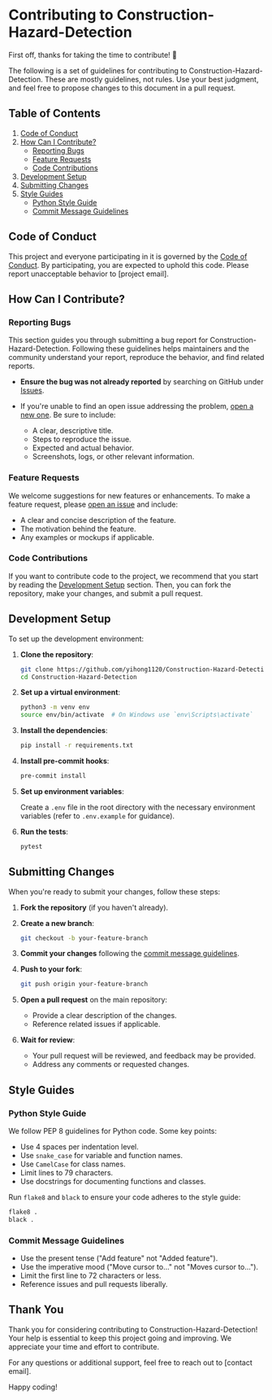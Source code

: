# Contributing to Construction-Hazard-Detection

First off, thanks for taking the time to contribute! 🎉

The following is a set of guidelines for contributing to Construction-Hazard-Detection. These are mostly guidelines, not rules. Use your best judgment, and feel free to propose changes to this document in a pull request.

## Table of Contents

1. [Code of Conduct](#code-of-conduct)
2. [How Can I Contribute?](#how-can-i-contribute)
   - [Reporting Bugs](#reporting-bugs)
   - [Feature Requests](#feature-requests)
   - [Code Contributions](#code-contributions)
3. [Development Setup](#development-setup)
4. [Submitting Changes](#submitting-changes)
5. [Style Guides](#style-guides)
   - [Python Style Guide](#python-style-guide)
   - [Commit Message Guidelines](#commit-message-guidelines)

## Code of Conduct

This project and everyone participating in it is governed by the [Code of Conduct](./CODE_OF_CONDUCT.md). By participating, you are expected to uphold this code. Please report unacceptable behavior to [project email].

## How Can I Contribute?

### Reporting Bugs

This section guides you through submitting a bug report for Construction-Hazard-Detection. Following these guidelines helps maintainers and the community understand your report, reproduce the behavior, and find related reports.

- **Ensure the bug was not already reported** by searching on GitHub under [Issues](https://github.com/yihong1120/Construction-Hazard-Detection/issues).

- If you're unable to find an open issue addressing the problem, [open a new one](https://github.com/yihong1120/Construction-Hazard-Detection/issues/new). Be sure to include:
  - A clear, descriptive title.
  - Steps to reproduce the issue.
  - Expected and actual behavior.
  - Screenshots, logs, or other relevant information.

### Feature Requests

We welcome suggestions for new features or enhancements. To make a feature request, please [open an issue](https://github.com/yihong1120/Construction-Hazard-Detection/issues/new) and include:
- A clear and concise description of the feature.
- The motivation behind the feature.
- Any examples or mockups if applicable.

### Code Contributions

If you want to contribute code to the project, we recommend that you start by reading the [Development Setup](#development-setup) section. Then, you can fork the repository, make your changes, and submit a pull request.

## Development Setup

To set up the development environment:

1. **Clone the repository**:

   ```bash
   git clone https://github.com/yihong1120/Construction-Hazard-Detection.git
   cd Construction-Hazard-Detection
   ```

2. **Set up a virtual environment**:

   ```bash
   python3 -m venv env
   source env/bin/activate  # On Windows use `env\Scripts\activate`
   ```

3. **Install the dependencies**:

   ```bash
   pip install -r requirements.txt
   ```

4. **Install pre-commit hooks**:

   ```bash
   pre-commit install
   ```

5. **Set up environment variables**:

   Create a `.env` file in the root directory with the necessary environment variables (refer to `.env.example` for guidance).

6. **Run the tests**:

   ```bash
   pytest
   ```

## Submitting Changes

When you're ready to submit your changes, follow these steps:

1. **Fork the repository** (if you haven't already).

2. **Create a new branch**:

   ```bash
   git checkout -b your-feature-branch
   ```

3. **Commit your changes** following the [commit message guidelines](#commit-message-guidelines).

4. **Push to your fork**:

   ```bash
   git push origin your-feature-branch
   ```

5. **Open a pull request** on the main repository:
   - Provide a clear description of the changes.
   - Reference related issues if applicable.

6. **Wait for review**:
   - Your pull request will be reviewed, and feedback may be provided.
   - Address any comments or requested changes.

## Style Guides

### Python Style Guide

We follow PEP 8 guidelines for Python code. Some key points:

- Use 4 spaces per indentation level.
- Use `snake_case` for variable and function names.
- Use `CamelCase` for class names.
- Limit lines to 79 characters.
- Use docstrings for documenting functions and classes.

Run `flake8` and `black` to ensure your code adheres to the style guide:

```bash
flake8 .
black .
```

### Commit Message Guidelines

- Use the present tense ("Add feature" not "Added feature").
- Use the imperative mood ("Move cursor to..." not "Moves cursor to...").
- Limit the first line to 72 characters or less.
- Reference issues and pull requests liberally.

## Thank You

Thank you for considering contributing to Construction-Hazard-Detection! Your help is essential to keep this project going and improving. We appreciate your time and effort to contribute.

For any questions or additional support, feel free to reach out to [contact email].

Happy coding!